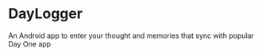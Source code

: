 DayLogger
=========

An Android app to enter your thought and memories that sync with popular Day One app

